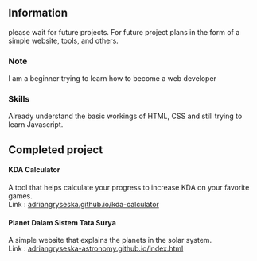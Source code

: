 ## Information
please wait for future projects. For future project plans in the form of a simple website, tools, and others.  

### Note
I am a beginner trying to learn how to become a web developer  

### Skills
Already understand the basic workings of HTML, CSS and still trying to learn Javascript. 

## Completed project 
#### KDA Calculator
A tool that helps calculate your progress to increase KDA on your favorite games. <br>
Link : <a link href="https://adriangryseska.github.io/kda-calculator">adriangryseska.github.io/kda-calculator</a>

#### Planet Dalam Sistem Tata Surya
A simple website that explains the planets in the solar system.<br> 
Link : <a link href="https://adriangryseska-astronomy.github.io/index.html">adriangryseska-astronomy.github.io/index.html</a>
